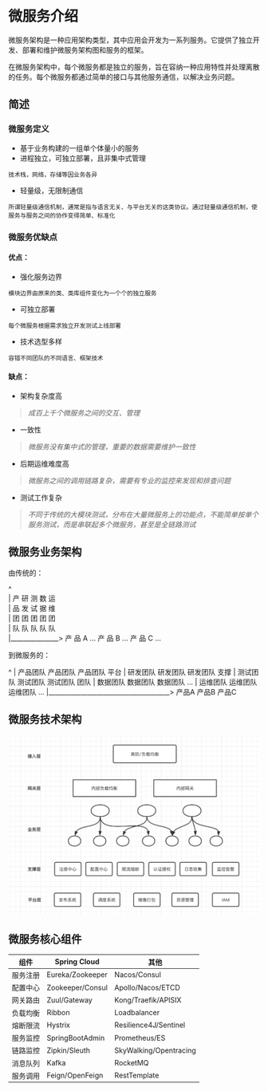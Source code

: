 # 微服务介绍

微服务架构是一种应用架构类型，其中应用会开发为一系列服务。它提供了独立开发、部署和维护微服务架构图和服务的框架。

在微服务架构中，每个微服务都是独立的服务，旨在容纳一种应用特性并处理离散的任务。每个微服务都通过简单的接口与其他服务通信，以解决业务问题。

## 简述

### 微服务定义

* 基于业务构建的一组单个体量小的服务
* 进程独立，可独立部署，且非集中式管理

```
技术栈，网络，存储等因业务各异
```

* 轻量级，无限制通信

```
所谓轻量级通信机制，通常是指与语言无关、与平台无关的这类协议。通过轻量级通信机制，使服务与服务之间的协作变得简单、标准化
```

### 微服务优缺点

#### 优点：

* 强化服务边界

```
模块边界由原来的类、类库组件变化为一个个的独立服务
```

* 可独立部署

```
每个微服务根据需求独立开发测试上线部署
```

* 技术选型多样

```
容错不同团队的不同语言、框架技术
```

#### 缺点：

* 架构复杂度高

> *成百上千个微服务之间的交互、管理*

* 一致性

> *微服务没有集中式的管理，重要的数据需要维护一致性*

* 后期运维难度高

> *微服务之间的调用链路复杂，需要有专业的监控来发现和排查问题*

* 测试工作复杂

> *不同于传统的大模块测试，分布在大量微服务上的功能点，不能简单按单个服务测试，而是串联起多个微服务，甚至是全链路测试*


## 微服务业务架构

由传统的：

^  
| 产 研 测 数 运  
| 品 发 试 据 维  
| 团 团 团 团 团  
| 队 队 队 队 队  
|_______________>
 产  品  A ...
 产  品  B ...
 产  品  C ...

到微服务的：

^
| 产品团队  产品团队  产品团队    平台
| 研发团队  研发团队  研发团队    支撑
| 测试团队  测试团队  测试团队    团队
| 数据团队  数据团队  数据团队    ...
| 运维团队  运维团队  运维团队    ...
|______________________________________>
  产品A      产品B     产品C

## 微服务技术架构

![微服务技术架构](https://github.com/bcoderlife/cs-learning/blob/master/assets/microservice/microservice-tech-arch.png)



## 微服务核心组件

|  组件   | Spring Cloud | 其他 |
|  ----  | ----  | ---- |
| 服务注册  | Eureka/Zookeeper | Nacos/Consul |
| 配置中心  | Zookeeper/Consul | Apollo/Nacos/ETCD |
| 网关路由  | Zuul/Gateway | Kong/Traefik/APISIX |
| 负载均衡  | Ribbon | Loadbalancer |
| 熔断限流  | Hystrix | Resilience4J/Sentinel |
| 服务监控  | SpringBootAdmin | Prometheus/ES |
| 链路监控  | Zipkin/Sleuth | SkyWalking/Opentracing |
| 消息队列  | Kafka | RocketMQ |
| 服务调用  | Feign/OpenFeign | RestTemplate |

